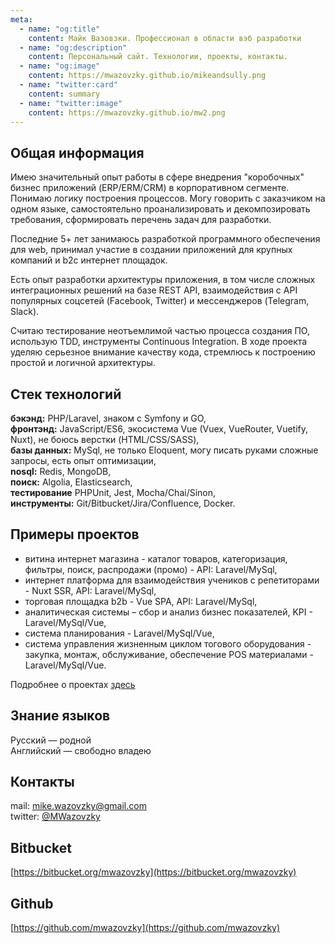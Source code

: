 ```yaml
---
meta:
  - name: "og:title"
    content: Майк Вазовзки. Профессионал в области вэб разработки
  - name: "og:description"
    content: Персональный сайт. Технологии, проекты, контакты.
  - name: "og:image"
    content: https://mwazovzky.github.io/mikeandsully.png
  - name: "twitter:card"
    content: summary
  - name: "twitter:image"
    content: https://mwazovzky.github.io/mw2.png
---
```


## Общая информация

Имею значительный опыт работы в сфере внедрения "коробочных" бизнес приложений (ERP/ERM/CRM) в
корпоративном сегменте. Понимаю логику построения процессов. Могу говорить с заказчиком на одном языке, самостоятельно проанализировать и декомпозировать требования, сформировать перечень задач для разработки.

Последние 5+ лет занимаюсь разработкой программного обеспечения для web, принимал участие в создании приложений для крупных компаний и b2c интернет площадок.

Есть опыт разработки архитектуры приложения, в том числе сложных интеграционных решений на базе REST API, взаимодействия с API популярных соцсетей (Facebook, Twitter) и мессенджеров (Telegram, Slack).

Считаю тестирование неотъемлимой частью процесса создания ПО, использую TDD, инструменты Continuous Integration. В ходе проекта уделяю серьезное внимание качеству кода, cтремлюсь к построению простой и логичной архитектуры.

## Cтек технологий

**бэкэнд:** PHP/Laravel, знаком с Symfony и GO,  
**фронтэнд:** JavaScript/ES6, экосистема Vue (Vuex, VueRouter, Vuetify, Nuxt), не боюсь верстки (HTML/CSS/SASS),  
**базы данных:** MySql, не только Eloquent, могу писать руками сложные запросы, есть опыт оптимизации,  
**nosql:** Redis, MongoDB,  
**поиск:** Algolia, Elasticsearch,  
**тестирование** PHPUnit, Jest, Mocha/Chai/Sinon,  
**инструменты:** Git/Bitbucket/Jira/Confluence, Docker.

## Примеры проектов

- витина интернет магазина - каталог товаров, категоризация, фильтры, поиск, распродажи (промо) - API: Laravel/MySql,
- интернет платформа для взаимодействия учеников с репетиторами - Nuxt SSR, API: Laravel/MySql,
- торговая площадка b2b - Vue SPA, API: Laravel/MySql,
- аналитическая системы – сбор и анализ бизнес показателей, KPI - Laravel/MySql/Vue,
- система планирования - Laravel/MySql/Vue,
- система управления жизненным циклом тогового оборудования - закупка, монтаж, обслуживание, обеспечение POS материалами - Laravel/MySql/Vue.

Подробнее о проектах [здесь](/projects.md)

## Знание языков

Русский — родной  
Английский — свободно владею

## Контакты

mail: mike.wazovzky@gmail.com  
twitter: [@MWazovzky](https://twitter.com/MWazovzky)

## Bitbucket

[https://bitbucket.org/mwazovzky](https://bitbucket.org/mwazovzky)

## Github

[https://github.com/mwazovzky](https://github.com/mwazovzky)
